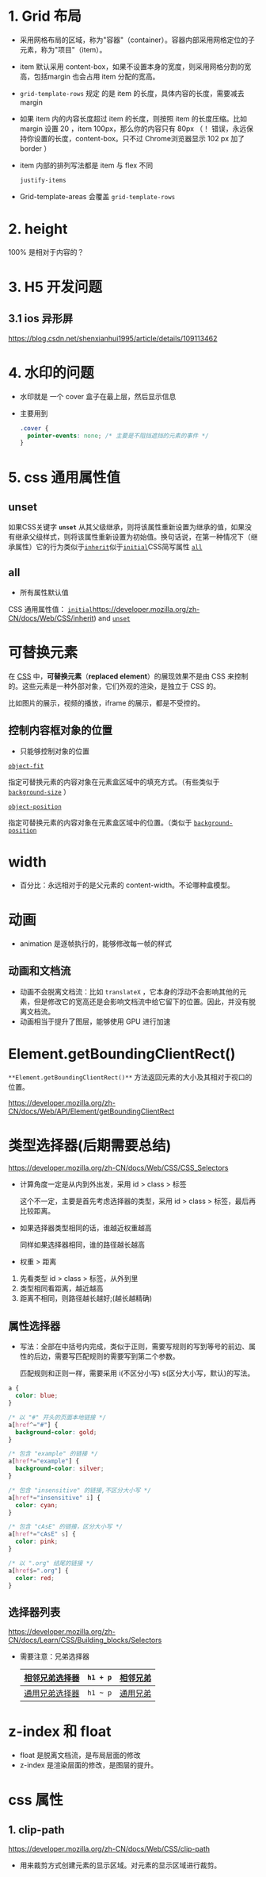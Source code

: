 # 1. Grid 布局

* 采用网格布局的区域，称为"容器"（container）。容器内部采用网格定位的子元素，称为"项目"（item）。
* item 默认采用 content-box，如果不设置本身的宽度，则采用网格分割的宽高，包括margin 也会占用 item 分配的宽高。
* `grid-template-rows` 规定 的是 item 的长度，具体内容的长度，需要减去 margin

* 如果 item 内的内容长度超过 item 的长度，则按照 item 的长度压缩。比如 margin 设置 20 ，item 100px，那么你的内容只有 80px （！ 错误，永远保持你设置的长度，content-box。只不过 Chrome浏览器显示 102 px 加了 border ）

* item 内部的排列写法都是 item 与 flex 不同

  ```css
  justify-items
  ```

* Grid-template-areas 会覆盖 `grid-template-rows`

# 2. height

100% 是相对于内容的？



# 3. H5 开发问题

## 3.1 ios 异形屏

https://blog.csdn.net/shenxianhui1995/article/details/109113462



# 4. 水印的问题

* 水印就是 一个 cover 盒子在最上层，然后显示信息

* 主要用到

  ```css
  .cover {
    pointer-events: none; /* 主要是不阻挡遮挡的元素的事件 */
  }
  ```

  

# 5. css 通用属性值

## unset

如果CSS关键字 **`unset`** 从其父级继承，则将该属性重新设置为继承的值，如果没有继承父级样式，则将该属性重新设置为初始值。换句话说，在第一种情况下（继承属性）它的行为类似于[`inherit`](https://developer.mozilla.org/zh-CN/docs/Web/CSS/inherit)似于[`initial`](https://developer.mozilla.org/zh-CN/docs/Web/CSS/initial)CSS简写属性 [`all`](https://developer.mozilla.org/zh-CN/docs/Web/CSS/all)

## all

* 所有属性默认值

  

CSS 通用属性值： [`initial`](https://developer.mozilla.org/zh-CN/docs/Web/CSS/initial)https://developer.mozilla.org/zh-CN/docs/Web/CSS/inherit) and [`unset`](https://developer.mozilla.org/zh-CN/docs/Web/CSS/unset)



# 可替换元素

在 [CSS](https://developer.mozilla.org/zh-CN/docs/Web/CSS) 中，**可替换元素**（**replaced element**）的展现效果不是由 CSS 来控制的。这些元素是一种外部对象，它们外观的渲染，是独立于 CSS 的。

比如图片的展示，视频的播放，iframe 的展示，都是不受控的。

## 控制内容框对象的位置

* 只能够控制对象的位置

[`object-fit`](https://developer.mozilla.org/zh-CN/docs/Web/CSS/object-fit)

指定可替换元素的内容对象在元素盒区域中的填充方式。（有些类似于 [`background-size`](https://developer.mozilla.org/zh-CN/docs/Web/CSS/background-size) ）

[`object-position`](https://developer.mozilla.org/zh-CN/docs/Web/CSS/object-position)

指定可替换元素的内容对象在元素盒区域中的位置。（类似于 [`background-position`](https://developer.mozilla.org/zh-CN/docs/Web/CSS/background-position)



# width

* 百分比：永远相对于的是父元素的 content-width。不论哪种盒模型。



# 动画

* animation 是逐帧执行的，能够修改每一帧的样式

## 动画和文档流

* 动画不会脱离文档流：比如 `translateX` ，它本身的浮动不会影响其他的元素，但是修改它的宽高还是会影响文档流中给它留下的位置。因此，并没有脱离文档流。
* 动画相当于提升了图层，能够使用 GPU 进行加速



# Element.getBoundingClientRect()

`**Element.getBoundingClientRect()**` 方法返回元素的大小及其相对于视口的位置。

https://developer.mozilla.org/zh-CN/docs/Web/API/Element/getBoundingClientRect



# 类型选择器(后期需要总结)

https://developer.mozilla.org/zh-CN/docs/Web/CSS/CSS_Selectors

* 计算角度一定是从内到外出发，采用 id > class > 标签

  这个不一定，主要是首先考虑选择器的类型，采用  id > class > 标签，最后再比较距离。

* 如果选择器类型相同的话，谁越近权重越高

  同样如果选择器相同，谁的路径越长越高

* 权重 > 距离



1. 先看类型 id > class > 标签，从外到里
2. 类型相同看距离，越近越高
3. 距离不相同，则路径越长越好;(越长越精确)



## 属性选择器

* 写法：全部在中括号内完成，类似于正则，需要写规则的写到等号的前边、属性的后边，需要写匹配规则的需要写到第二个参数。

  匹配规则和正则一样，需要采用 i(不区分小写) s(区分大小写，默认)的写法。

```css
a {
  color: blue;
}

/* 以 "#" 开头的页面本地链接 */
a[href^="#"] {
  background-color: gold;
}

/* 包含 "example" 的链接 */
a[href*="example"] {
  background-color: silver;
}

/* 包含 "insensitive" 的链接,不区分大小写 */
a[href*="insensitive" i] {
  color: cyan;
}

/* 包含 "cAsE" 的链接，区分大小写 */
a[href*="cAsE" s] {
  color: pink;
}

/* 以 ".org" 结尾的链接 */
a[href$=".org"] {
  color: red;
}
```



## 选择器列表

https://developer.mozilla.org/zh-CN/docs/Learn/CSS/Building_blocks/Selectors

* 需要注意：兄弟选择器

  | [相邻兄弟选择器](https://developer.mozilla.org/zh-CN/docs/Web/CSS/Adjacent_sibling_combinator) | `h1 + p` | [相邻兄弟](https://developer.mozilla.org/zh-CN/docs/User:chrisdavidmills/CSS_Learn/CSS_Selectors/Combinators#Adjacent_sibling) |
  | ------------------------------------------------------------ | -------- | ------------------------------------------------------------ |
  | [通用兄弟选择器](https://developer.mozilla.org/zh-CN/docs/Web/CSS/General_sibling_combinator) | `h1 ~ p` | [通用兄弟](https://developer.mozilla.org/zh-CN/docs/User:chrisdavidmills/CSS_Learn/CSS_Selectors/Combinators#General_sibling) |



# z-index 和 float

* float 是脱离文档流，是布局层面的修改
* z-index 是渲染层面的修改，是图层的提升。



# css 属性

## 1. clip-path

https://developer.mozilla.org/zh-CN/docs/Web/CSS/clip-path

* 用来裁剪方式创建元素的显示区域。对元素的显示区域进行裁剪。